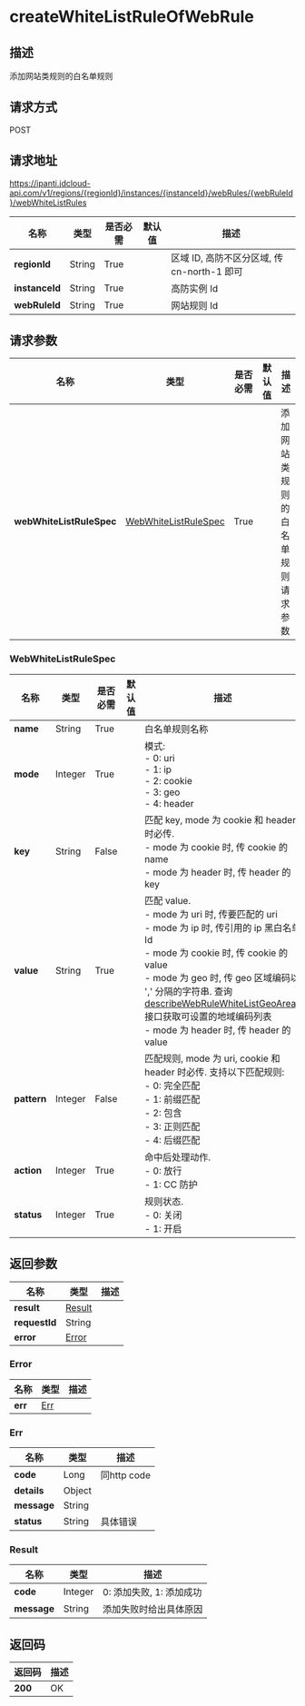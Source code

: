 # createWhiteListRuleOfWebRule


## 描述
添加网站类规则的白名单规则

## 请求方式
POST

## 请求地址
https://ipanti.jdcloud-api.com/v1/regions/{regionId}/instances/{instanceId}/webRules/{webRuleId}/webWhiteListRules

|名称|类型|是否必需|默认值|描述|
|---|---|---|---|---|
|**regionId**|String|True| |区域 ID, 高防不区分区域, 传 cn-north-1 即可|
|**instanceId**|String|True| |高防实例 Id|
|**webRuleId**|String|True| |网站规则 Id|

## 请求参数
|名称|类型|是否必需|默认值|描述|
|---|---|---|---|---|
|**webWhiteListRuleSpec**|[WebWhiteListRuleSpec](createwhitelistruleofwebrule#webwhitelistrulespec)|True| |添加网站类规则的白名单规则请求参数|

### <div id="webwhitelistrulespec">WebWhiteListRuleSpec</div>
|名称|类型|是否必需|默认值|描述|
|---|---|---|---|---|
|**name**|String|True| |白名单规则名称|
|**mode**|Integer|True| |模式:<br>- 0: uri<br>- 1: ip<br>- 2: cookie<br>- 3: geo<br>- 4: header|
|**key**|String|False| |匹配 key, mode 为 cookie 和 header 时必传. <br>- mode 为 cookie 时, 传 cookie 的 name<br>- mode 为 header 时, 传 header 的 key|
|**value**|String|True| |匹配 value. <br>- mode 为 uri 时, 传要匹配的 uri<br>- mode 为 ip 时, 传引用的 ip 黑白名单 Id<br>- mode 为 cookie 时, 传 cookie 的 value<br>- mode 为 geo 时, 传 geo 区域编码以 ',' 分隔的字符串. 查询 <a href='http://docs.jdcloud.com/anti-ddos-pro/api/describewebrulewhitelistgeoareas'>describeWebRuleWhiteListGeoAreas</a> 接口获取可设置的地域编码列表<br>- mode 为 header 时, 传 header 的 value|
|**pattern**|Integer|False| |匹配规则, mode 为 uri, cookie 和 header 时必传. 支持以下匹配规则: <br>- 0: 完全匹配<br>- 1: 前缀匹配<br>- 2: 包含<br>- 3: 正则匹配<br>- 4: 后缀匹配|
|**action**|Integer|True| |命中后处理动作. <br>- 0: 放行<br>- 1: CC 防护|
|**status**|Integer|True| |规则状态. <br>- 0: 关闭<br>- 1: 开启|

## 返回参数
|名称|类型|描述|
|---|---|---|
|**result**|[Result](createwhitelistruleofwebrule#result)| |
|**requestId**|String| |
|**error**|[Error](createwhitelistruleofwebrule#error)| |

### <div id="error">Error</div>
|名称|类型|描述|
|---|---|---|
|**err**|[Err](createwhitelistruleofwebrule#err)| |
### <div id="err">Err</div>
|名称|类型|描述|
|---|---|---|
|**code**|Long|同http code|
|**details**|Object| |
|**message**|String| |
|**status**|String|具体错误|
### <div id="result">Result</div>
|名称|类型|描述|
|---|---|---|
|**code**|Integer|0: 添加失败, 1: 添加成功|
|**message**|String|添加失败时给出具体原因|

## 返回码
|返回码|描述|
|---|---|
|**200**|OK|
